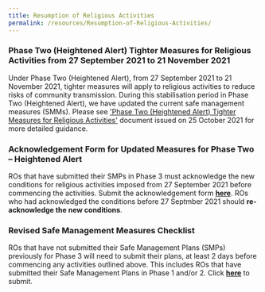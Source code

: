 ```yaml
---
title: Resumption of Religious Activities
permalink: /resources/Resumption-of-Religious-Activities/
---
```

### Phase Two (Heightened Alert) Tighter Measures for Religious Activities from 27 September 2021 to 21 November 2021

Under Phase Two (Heightened Alert), from 27 September 2021 to 21 November 2021, tighter measures will apply to religious activities to reduce risks of community transmission.  During this stabilisation period in Phase Two (Heightened Alert), we have updated the current safe management measures (SMMs). Please see ['Phase Two (Heightened Alert) Tighter Measures for Religious Activities'](/files/PhaseTwoTMRA_25Oct2021_Clean.pdf) document issued on 25 October 2021 for more detailed guidance. 

### Acknowledgement Form for Updated Measures for Phase Two – Heightened Alert

ROs that have submitted their SMPs in Phase 3 must acknowledge the new conditions for religious activities imposed from 27 September 2021 before commencing the activities. Submit the acknowledgement form **[here](https://go.gov.sg/AckFormTOP2HA)**. ROs who had acknowledged the conditions before 27 Septmber 2021 should **re-acknowledge the new conditions**.

### Revised Safe Management Measures Checklist 

ROs that have not submitted their Safe Management Plans (SMPs) previously for Phase 3 will need to submit their plans, at least 2 days before commencing any activities outlined above. This includes ROs that have submitted their Safe Management Plans in Phase 1 and/or 2. Click **[here](https://go.gov.sg/phase3smpha)** to submit.